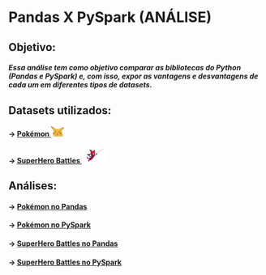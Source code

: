 # Pandas X PySpark (ANÁLISE)

## Objetivo:

##### Essa análise tem como objetivo comparar as bibliotecas do Python (Pandas e PySpark) e, com isso, expor as vantagens e desvantagens de cada um em diferentes tipos de datasets.

## Datasets utilizados:

#### -> [Pokémon <img src = "imagens/pikachu.png" height = 20>](datasets/Pokemon_Data.csv)
#### -> [SuperHero Battles <img src = "imagens/porco_aranha.png" widht = 30, height = 30>](datasets/superhero_battles.csv)

## Análises:

#### -> [Pokémon no Pandas](analises/pandas_pokemon.md)
#### -> [Pokémon no PySpark](analises/pyspark_pokemon.md)
#### -> [SuperHero Battles no Pandas](analises/pandas_superhero_battles.md)
#### -> [SuperHero Battles no PySpark](analises/pyspark_superhero_battles.md)
